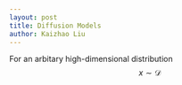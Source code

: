 ```yaml
---
layout: post
title: Diffusion Models
author: Kaizhao Liu
---
```


For an arbitary high-dimensional distribution 
$$ x\sim \mathcal{D}$$ 